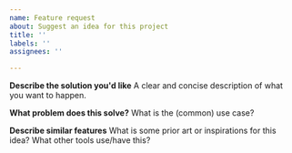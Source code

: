 ```yaml
---
name: Feature request
about: Suggest an idea for this project
title: ''
labels: ''
assignees: ''

---
```


**Describe the solution you'd like**
A clear and concise description of what you want to happen.

**What problem does this solve?**
What is the (common) use case?

**Describe similar features**
What is some prior art or inspirations for this idea? What other tools use/have this?
